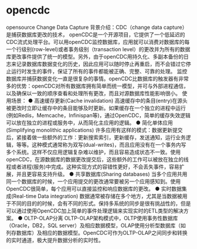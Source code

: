 # opencdc
opensource Change Data Capture
背景介绍：CDC（change data capture）是捕获数据库更改的技术， openCDC是一个开源项目，它提供了一个低延迟的CDC流式处理平台。可以用openCDC监控数据库，应用就可以消费对数据库的每一个行级别(row-level)或者事务级别（transaction level）的更改并为所有的数据库更改事件提供了统一的模型。另外，由于openCDC用持久化、多副本备份的日志来记录数据库数据变化的历史，因此应用可以随时停止再重启，而不会错过它停止运行时发生的事件，保证了所有的事件都能被正确、完整、可靠的处理。
       监控数据库并捕获数据变化一直是很复杂的事情。openCDC比数据库的触发器有非常多的优势：openCDC对所有数据库拥有简单而统一模型，并可与外部进程通信，以及确保以一致的顺序查看和处理所有更改，而且对源数据库性能影响很小。
使用场景：
  ● 高速缓存更新(Cache invalidation)
       高速缓存中的条目(entry)在源头被更改时立即让缓存中的条目能够及时更新。如果缓存在一个独立的进程中运行(例如Redis，Memcache，Infinispan等)，通过OpenCDC，简单的缓存失效逻辑可以放在独立的进程或服务中，从而简化主应用的逻辑。
  ● 简化单体应用(Simplifying monolithic applications)
       许多应用有这样的模式：数据更新提交后，紧接着做一些额外的工作：更新搜索索引，更新缓存，发送通知，运行业务逻辑，等等。这种模式通常称为双写(dual-writes)，而且应用没有在一个事务内写多个系统。这样不仅应用逻辑复杂难以维护，而且容易造成状态不一致。使用openCDC，在源数据库的数据更改提交后，这些额外的工作可以被放在独立的线程或者进程(服务)中完成。这种实现方式的容错性更好，不会丢失事件，容易扩展，并且更容易支持升级。
  ● 共享数据库(Sharing databases)
       当多个应用共用同一个数据库的时候，一个应用提交的更改通常要被另一个应用感知到。使用OpenCDC很简单，每个应用可以直接监控和响应数据库的更改。
  ● 实时数据集成(Real-time Data integration)
       数据通常被存储在多个地方，尤其是当数据被用于不同的目的的时候，会有不同的形式。保持多系统的同步是很有挑战性的，但是可以通过使用OpenCDC加上简单的事件处理逻辑来实现实时的ETL类型的解决方案。
  ● OLTP-OLAP分离
       OLTP-OLAP架构模式中，OLTP使用事务性数据库（Oracle，DB2，SQL server）及相应数据模型，OLAP使用分析型数据库（如列存数据库）及相应的数据模型。OpenCDC可作为OLTP-OLAP之间同步和转换的实时通道，极大提升数据分析的实时性。
